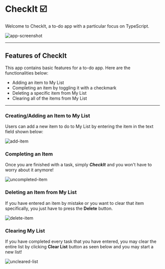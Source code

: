 # CheckIt ☑️

Welcome to CheckIt, a to-do app with a particular focus on TypeScript. 

![app-screenshot](https://github.com/user-attachments/assets/544ed9ef-14c4-43e5-bb4a-2e696d79a77f)


-----

## Features of CheckIt

This app contains basic features for a to-do app. Here are the functionalities below:

- Adding an item to My List
- Completing an item by toggling it with a checkmark
- Deleting a specific item from My List
- Clearing all of the items from My List

-----

### Creating/Adding an Item to My List
Users can add a new item to do to My List by entering the item in the text field shown below: 

![add-item](https://github.com/user-attachments/assets/b3b6b8b0-4ad6-4096-a527-c6996bb54632)


### Completing an Item 
Once you are finished with a task, simply ***CheckIt*** and you won't have to worry about it anymore!

![uncompleted-item](https://github.com/user-attachments/assets/b7780135-e0c2-40b9-ac44-118fb57253ef)



### Deleting an Item from My List
If you have entered an item by mistake or you want to clear that item specifically, you just have to press the **Delete** button.

![delete-item](https://github.com/user-attachments/assets/a56c7d8f-4e1b-400e-b1cd-c492d6107f77)


### Clearing My List
If you have completed every task that you have entered, you may clear the entire list by clicking **Clear List** button as seen below and you may start a new list!

![uncleared-list](https://github.com/user-attachments/assets/6c7f84f5-aa52-48f5-be28-2815bcea756e)




